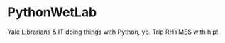 PythonWetLab
============

Yale Librarians &amp; IT doing things with Python, yo.
Trip RHYMES with hip!